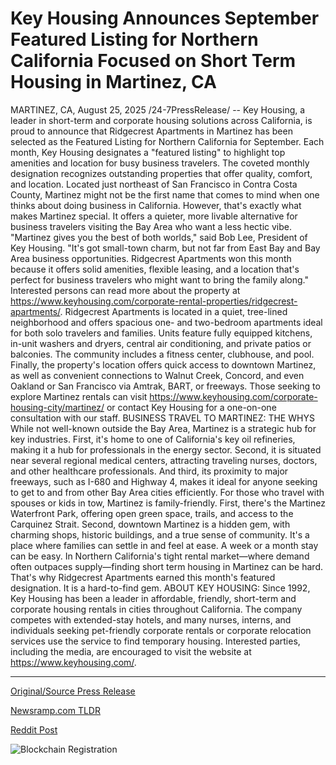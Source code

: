 # Key Housing Announces September Featured Listing for Northern California Focused on Short Term Housing in Martinez, CA

MARTINEZ, CA, August 25, 2025 /24-7PressRelease/ -- Key Housing, a leader in short-term and corporate housing solutions across California, is proud to announce that Ridgecrest Apartments in Martinez has been selected as the Featured Listing for Northern California for September. Each month, Key Housing designates a "featured listing" to highlight top amenities and location for busy business travelers. The coveted monthly designation recognizes outstanding properties that offer quality, comfort, and location.  Located just northeast of San Francisco in Contra Costa County, Martinez might not be the first name that comes to mind when one thinks about doing business in California. However, that's exactly what makes Martinez special. It offers a quieter, more livable alternative for business travelers visiting the Bay Area who want a less hectic vibe.  "Martinez gives you the best of both worlds," said Bob Lee, President of Key Housing. "It's got small-town charm, but not far from East Bay and Bay Area business opportunities. Ridgecrest Apartments won this month because it offers solid amenities, flexible leasing, and a location that's perfect for business travelers who might want to bring the family along."  Interested persons can read more about the property at https://www.keyhousing.com/corporate-rental-properties/ridgecrest-apartments/. Ridgecrest Apartments is located in a quiet, tree-lined neighborhood and offers spacious one- and two-bedroom apartments ideal for both solo travelers and families. Units feature fully equipped kitchens, in-unit washers and dryers, central air conditioning, and private patios or balconies. The community includes a fitness center, clubhouse, and pool. Finally, the property's location offers quick access to downtown Martinez, as well as convenient connections to Walnut Creek, Concord, and even Oakland or San Francisco via Amtrak, BART, or freeways. Those seeking to explore Martinez rentals can visit https://www.keyhousing.com/corporate-housing-city/martinez/ or contact Key Housing for a one-on-one consultation with our staff.  BUSINESS TRAVEL TO MARTINEZ: THE WHYS  While not well-known outside the Bay Area, Martinez is a strategic hub for key industries. First, it's home to one of California's key oil refineries, making it a hub for professionals in the energy sector. Second, it is situated near several regional medical centers, attracting traveling nurses, doctors, and other healthcare professionals. And third, its proximity to major freeways, such as I-680 and Highway 4, makes it ideal for anyone seeking to get to and from other Bay Area cities efficiently.   For those who travel with spouses or kids in tow, Martinez is family-friendly. First, there's the Martinez Waterfront Park, offering open green space, trails, and access to the Carquinez Strait. Second, downtown Martinez is a hidden gem, with charming shops, historic buildings, and a true sense of community. It's a place where families can settle in and feel at ease. A week or a month stay can be easy.  In Northern California's tight rental market—where demand often outpaces supply—finding short term housing in Martinez can be hard. That's why Ridgecrest Apartments earned this month's featured designation. It is a hard-to-find gem.  ABOUT KEY HOUSING:  Since 1992, Key Housing has been a leader in affordable, friendly, short-term and corporate housing rentals in cities throughout California. The company competes with extended-stay hotels, and many nurses, interns, and individuals seeking pet-friendly corporate rentals or corporate relocation services use the service to find temporary housing. Interested parties, including the media, are encouraged to visit the website at https://www.keyhousing.com/. 

---

[Original/Source Press Release](https://www.24-7pressrelease.com/press-release/526145/key-housing-announces-september-featured-listing-for-northern-california-focused-on-short-term-housing-in-martinez-ca)
                    

[Newsramp.com TLDR](https://newsramp.com/curated-news/key-housing-features-martinez-apartments-for-business-travelers/02701b5b014f34a1f6d92c862213afc9) 

 



[Reddit Post](https://www.reddit.com/r/Business_NewsRamp/comments/1mzjwv0/key_housing_features_martinez_apartments_for/) 



![Blockchain Registration](https://cdn.newsramp.app/24-7PressRelease/qrcode/258/25/dualkuJM.webp)